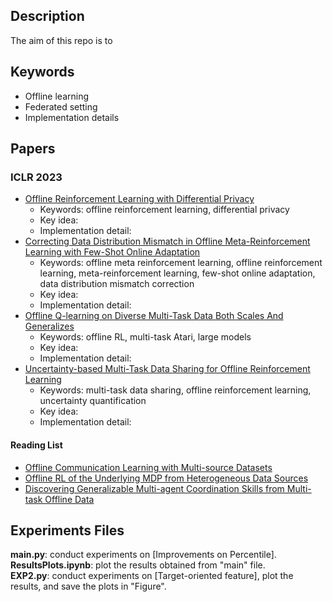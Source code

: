 ## Description
The aim of this repo is to 


## Keywords
* Offline learning
* Federated setting
* Implementation details

## Papers
### ICLR 2023
- [Offline Reinforcement Learning with Differential Privacy](https://openreview.net/forum?id=NT51Ty0-Bfu)
	- Keywords: offline reinforcement learning, differential privacy
	- Key idea: 
	- Implementation detail:
- [Correcting Data Distribution Mismatch in Offline Meta-Reinforcement Learning with Few-Shot Online Adaptation](https://openreview.net/forum?id=Dk7tsv9fkF)
	- Keywords: offline meta reinforcement learning, offline reinforcement learning, meta-reinforcement learning, few-shot online adaptation, data distribution mismatch correction
	- Key idea: 
	- Implementation detail:
- [Offline Q-learning on Diverse Multi-Task Data Both Scales And Generalizes](https://openreview.net/forum?id=4-k7kUavAj)
	- Keywords: offline RL, multi-task Atari, large models
	- Key idea: 
	- Implementation detail:
- [Uncertainty-based Multi-Task Data Sharing for Offline Reinforcement Learning](https://openreview.net/forum?id=u1Vj68CJZP)
	- Keywords: multi-task data sharing, offline reinforcement learning, uncertainty quantification
	- Key idea: 
	- Implementation detail:
#### Reading List
- [Offline Communication Learning with Multi-source Datasets](https://openreview.net/forum?id=R4oodnmxb9m)
- [Offline RL of the Underlying MDP from Heterogeneous Data Sources](https://openreview.net/forum?id=AR4rOT4sECN)
- [Discovering Generalizable Multi-agent Coordination Skills from Multi-task Offline Data](https://openreview.net/forum?id=53FyUAdP7d)


## Experiments Files
**main.py**: conduct experiments on [Improvements on Percentile]. <br>
**ResultsPlots.ipynb**: plot the results obtained from "main" file.<br>
**EXP2.py**: conduct experiments on [Target-oriented feature], plot the results, and save the plots in "Figure".<br>

